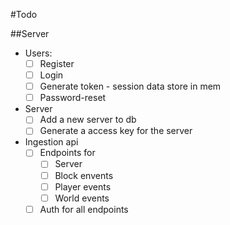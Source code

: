 #Todo

##Server

- Users:
    - [ ] Register
    - [ ] Login
    - [ ] Generate token - session data store in mem
    - [ ] Password-reset
- Server
    - [ ] Add a new server to db
    - [ ] Generate a access key for the server
    
- Ingestion api
    - [ ] Endpoints for
      - [ ] Server
      - [ ] Block envents
      - [ ] Player events
      - [ ] World events
    - [ ] Auth for all endpoints
